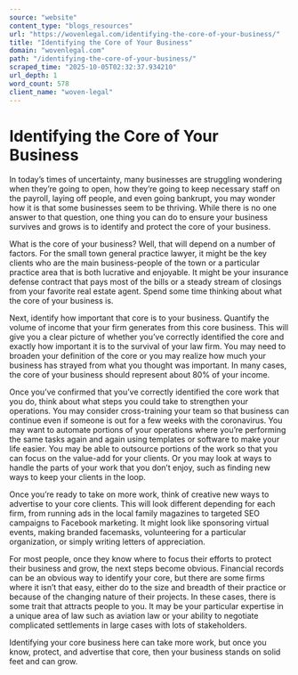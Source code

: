 ```yaml
---
source: "website"
content_type: "blogs_resources"
url: "https://wovenlegal.com/identifying-the-core-of-your-business/"
title: "Identifying the Core of Your Business"
domain: "wovenlegal.com"
path: "/identifying-the-core-of-your-business/"
scraped_time: "2025-10-05T02:32:37.934210"
url_depth: 1
word_count: 578
client_name: "woven-legal"
---
```


# Identifying the Core of Your Business

In today’s times of uncertainty, many businesses are struggling wondering when they’re going to open, how they’re going to keep necessary staff on the payroll, laying off people, and even going bankrupt, you may wonder how it is that some businesses seem to be thriving. While there is no one answer to that question, one thing you can do to ensure your business survives and grows is to identify and protect the core of your business.

What is the core of your business? Well, that will depend on a number of factors. For the small town general practice lawyer, it might be the key clients who are the main business-people of the town or a particular practice area that is both lucrative and enjoyable. It might be your insurance defense contract that pays most of the bills or a steady stream of closings from your favorite real estate agent. Spend some time thinking about what the core of your business is.

Next, identify how important that core is to your business. Quantify the volume of income that your firm generates from this core business. This will give you a clear picture of whether you’ve correctly identified the core and exactly how important it is to the survival of your law firm. You may need to broaden your definition of the core or you may realize how much your business has strayed from what you thought was important. In many cases, the core of your business should represent about 80% of your income.

Once you’ve confirmed that you’ve correctly identified the core work that you do, think about what steps you could take to strengthen your operations. You may consider cross-training your team so that business can continue even if someone is out for a few weeks with the coronavirus. You may want to automate portions of your operations where you’re performing the same tasks again and again using templates or software to make your life easier. You may be able to outsource portions of the work so that you can focus on the value-add for your clients. Or you may look at ways to handle the parts of your work that you don’t enjoy, such as finding new ways to keep your clients in the loop.

Once you’re ready to take on more work, think of creative new ways to advertise to your core clients. This will look different depending for each firm, from running ads in the local family magazines to targeted SEO campaigns to Facebook marketing. It might look like sponsoring virtual events, making branded facemasks, volunteering for a particular organization, or simply writing letters of appreciation.

For most people, once they know where to focus their efforts to protect their business and grow, the next steps become obvious. Financial records can be an obvious way to identify your core, but there are some firms where it isn’t that easy, either do to the size and breadth of their practice or because of the changing nature of their projects. In these cases, there is some trait that attracts people to you. It may be your particular expertise in a unique area of law such as aviation law or your ability to negotiate complicated settlements in large cases with lots of stakeholders.

Identifying your core business here can take more work, but once you know, protect, and advertise that core, then your business stands on solid feet and can grow.
